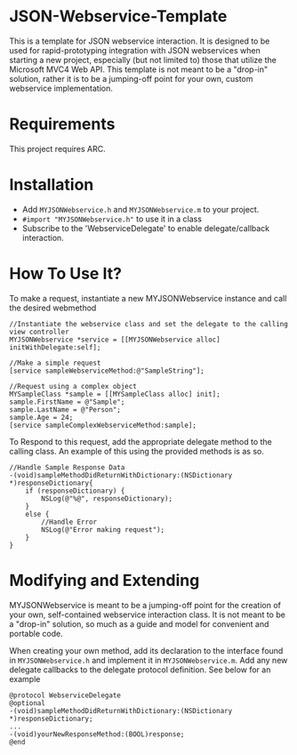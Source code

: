 JSON-Webservice-Template
========================

This is a template for JSON webservice interaction. It is designed to be used for rapid-prototyping integration with JSON webservices when starting a new project, especially (but not limited to) those that utilize the Microsoft MVC4 Web API. This template is not meant to be a "drop-in" solution, rather it is to be a jumping-off point for your own, custom webservice implementation.


Requirements
========================

This project requires ARC.


Installation
========================

- Add `MYJSONWebservice.h` and `MYJSONWebservice.m` to your project.
- `#import "MYJSONWebservice.h"` to use it in a class
- Subscribe to the 'WebserviceDelegate' to enable delegate/callback interaction.


How To Use It?
========================

To make a request, instantiate a new MYJSONWebservice instance and call the desired webmethod

    //Instantiate the webservice class and set the delegate to the calling view controller
    MYJSONWebservice *service = [[MYJSONWebservice alloc] initWithDelegate:self];
    
    //Make a simple request
    [service sampleWebserviceMethod:@"SampleString"];
    
    //Request using a complex object
    MYSampleClass *sample = [[MYSampleClass alloc] init];
    sample.FirstName = @"Sample";
    sample.LastName = @"Person";
    sample.Age = 24;
    [service sampleComplexWebserviceMethod:sample];
    
To Respond to this request, add the appropriate delegate method to the calling class. An example of this using the provided methods is as so.

    //Handle Sample Response Data
    -(void)sampleMethodDidReturnWithDictionary:(NSDictionary *)responseDictionary{
        if (responseDictionary) {
            NSLog(@"%@", responseDictionary);
        }
        else {
            //Handle Error
            NSLog(@"Error making request");
        }
    }


Modifying and Extending
========================

MYJSONWebservice is meant to be a jumping-off point for the creation of your own, self-contained webservice interaction class. It is not meant to be a "drop-in" solution, so much as a guide and model for convenient and portable code.

When creating your own method, add its declaration to the interface found in `MYJSONWebservice.h` and implement it in `MYJSONWebservice.m`. Add any new delegate callbacks to the delegate protocol definition. See below for an example

    @protocol WebserviceDelegate
    @optional
    -(void)sampleMethodDidReturnWithDictionary:(NSDictionary *)responseDictionary;
    ...
    -(void)yourNewResponseMethod:(BOOL)response;
    @end



